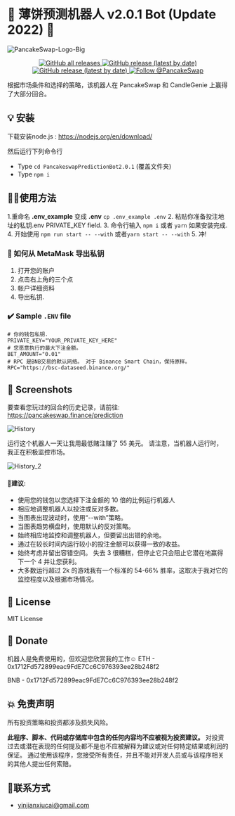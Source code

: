 
# **🥞 薄饼预测机器人 v2.0.1 Bot (Update 2022) 🤖**

![PancakeSwap-Logo-Big](https://github.com/parames3010/PancakeswapPredictionBot-2022/blob/main/pancake.png)
<p align="center">
  <a href="https://github.com/parames3010/PancakeswapPredictionBot-2022/releases">
    <img alt="GitHub all releases" src="https://img.shields.io/github/followers/parames3010?style=social">
  </a>
  <a href="https://github.com/parames3010/PancakeswapPredictionBot-2022">
    <img alt="GitHub release (latest by date)" src="https://img.shields.io/github/stars/parames3010/PancakeswapPredictionBot-2022?style=social">
  </a>
   <a href="https://github.com/parames3010/PancakeswapPredictionBot-2022">
    <img alt="GitHub release (latest by date)" src="https://img.shields.io/github/forks/parames3010/PancakeswapPredictionBot-2022?style=social">
  </a>
  <a href="https://twitter.com/intent/follow?screen_name=PancakeSwap">
    <img src="https://img.shields.io/twitter/follow/PancakeSwap?style=social" alt="Follow @PancakeSwap" />
  </a>

根据市场条件和选择的策略，该机器人在 PancakeSwap 和 CandleGenie 上赢得了大部分回合。

## 💡 安装 

下载安装node.js :
https://nodejs.org/en/download/

然后运行下列命令行

- Type ``cd PancakeswapPredictionBot2.0.1`` (覆盖文件夹)
- Type ``npm i``

## 🧑‍🚀使用方法

1.重命名 **.env_example** 变成 **.env** ``cp .env_example .env``
2. 粘贴你准备投注地址的私钥.env PRIVATE_KEY field.
3. 命令行输入 `npm i` 或者 `yarn` 如果安装完成.
4. 开始使用 `npm run start -- --with` 或者`yarn start -- --with`
5. 冲!

### 🦊 如何从 MetaMask 导出私钥
1. 打开您的账户 
2. 点击右上角的三个点
3. 帐户详细资料
4. 导出私钥.

### ✔️ Sample ``.ENV`` file
```
# 你的钱包私钥. 
PRIVATE_KEY="YOUR_PRIVATE_KEY_HERE"
# 您愿意执行的最大下注金额。
BET_AMOUNT="0.01"
# RPC 是BNB交易的默认网络。 对于 Binance Smart Chain，保持原样。 
RPC="https://bsc-dataseed.binance.org/"
```

## 🧪 Screenshots

要查看您玩过的回合的历史记录，请前往: https://pancakeswap.finance/prediction

![History](https://user-images.githubusercontent.com/37302442/142716425-eb32f875-a767-4f22-abf1-6d97071dbd6d.png)

运行这个机器人一天让我用最低赌注赚了 55 美元。 请注意，当机器人运行时，我正在积极监控市场。 

![History_2](https://user-images.githubusercontent.com/37302442/142724431-48a7c301-ee59-4485-9733-3ee5a0303c00.PNG)

#### 📢建议:
  
- 使用您的钱包以您选择下注金额的 10 倍的比例运行机器人
- 相应地调整机器人以投注或反对多数。
- 当图表出现波动时，使用“--with”策略。
- 当图表趋势横盘时，使用默认的反对策略。
- 始终相应地监控和调整机器人，但要留出出错的余地。
- 通过在较长时间内运行较小的投注金额可以获得一致的收益。
- 始终考虑并留出容错空间。 失去 3 很糟糕，但停止它只会阻止它潜在地赢得下一个 4 并让您获利。
- 大多数运行超过 2k 的游戏我有一个标准的 54-66% 胜率，这取决于我对它的监控程度以及根据市场情况。 

## 💼 License
 
MIT License
  
## 🍻 Donate

机器人是免费使用的，但欢迎您欣赏我的工作☺️
ETH - 0x1712Fd572899eac9FdE7Cc6C976393ee28b248f2

BNB - 0x1712Fd572899eac9FdE7Cc6C976393ee28b248f2  

## 💥 免责声明
  
所有投资策略和投资都涉及损失风险。

**此程序、脚本、代码或存储库中包含的任何内容均不应被视为投资建议。**
对投资过去或潜在表现的任何提及都不是也不应被解释为建议或对任何特定结果或利润的保证。 通过使用该程序，您接受所有责任，并且不能对开发人员或与该程序相关的其他人提出任何索赔。 
## 📧联系方式
- yinjianxiucai@gmail.com
